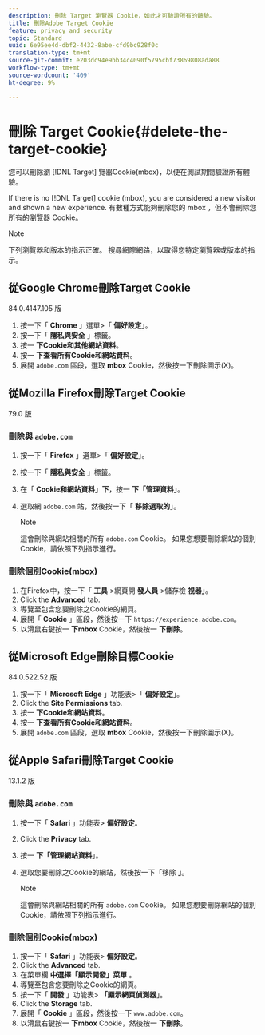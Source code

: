 ```yaml
---
description: 刪除 Target 瀏覽器 Cookie，如此才可驗證所有的體驗。
title: 刪除Adobe Target Cookie
feature: privacy and security
topic: Standard
uuid: 6e95ee4d-dbf2-4432-8abe-cfd9bc928f0c
translation-type: tm+mt
source-git-commit: e203dc94e9bb34c4090f5795cbf73869808ada88
workflow-type: tm+mt
source-wordcount: '409'
ht-degree: 9%

---
```



# 刪除 Target Cookie{#delete-the-target-cookie}

您可以刪除瀏 [!DNL Target] 覽器Cookie(mbox)，以便在測試期間驗證所有體驗。

If there is no [!DNL Target] cookie (mbox), you are considered a new visitor and shown a new experience. 有數種方式能夠刪除您的 mbox ，但不會刪除您所有的瀏覽器 Cookie。

>[!NOTE]
>
>下列瀏覽器和版本的指示正確。 搜尋網際網路，以取得您特定瀏覽器或版本的指示。

## 從Google Chrome刪除Target Cookie

84.0.4147.105 版

1. 按一下「 **Chrome** 」選單>「 **偏好設定」**。
1. 按一下「 **隱私與安全** 」標籤。
1. 按一 **下Cookie和其他網站資料**。
1. 按一 **下查看所有Cookie和網站資料**。
1. 展開 `adobe.com` 區段，選取 **mbox** Cookie，然後按一下刪除圖示(X)。

## 從Mozilla Firefox刪除Target Cookie

79.0 版

### 刪除與 `adobe.com`

1. 按一下「 **Firefox** 」選單>「 **偏好設定**」。
1. 按一下「 **隱私與安全** 」標籤。
1. 在「 **Cookie和網站資料」下**，按一 **下「管理資料」**。
1. 選取網 `adobe.com` 站，然後按一下「 **移除選取的**」。

   >[!NOTE]
   >
   >這會刪除與網站相關的所有 `adobe.com` Cookie。 如果您想要刪除網站的個別Cookie，請依照下列指示進行。

### 刪除個別Cookie(mbox)

1. 在Firefox中，按一下「 **工具** >網頁開 **發人員** >儲存檢 **視器」**。
1. Click the **Advanced** tab.
1. 導覽至包含您要刪除之Cookie的網頁。
1. 展開「 **Cookie** 」區段，然後按一下 `https://experience.adobe.com`。
1. 以滑鼠右鍵按一 **下mbox** Cookie，然後按一 **下刪除**。

## 從Microsoft Edge刪除目標Cookie

84.0.522.52 版

1. 按一下「 **Microsoft Edge** 」功能表>「 **偏好設定**」。
1. Click the **Site Permissions** tab.
1. 按一 **下Cookie和網站資料**。
1. 按一 **下查看所有Cookie和網站資料**。
1. 展開 `adobe.com` 區段，選取 **mbox** Cookie，然後按一下刪除圖示(X)。

## 從Apple Safari刪除Target Cookie

13.1.2 版

### 刪除與 `adobe.com`

1. 按一下「 **Safari** 」功能表> **偏好設定**。
1. Click the **Privacy** tab.
1. 按一 **下「管理網站資料**」。
1. 選取您要刪除之Cookie的網站，然後按一下「移除 **」**。

   >[!NOTE]
   >
   >這會刪除與網站相關的所有 `adobe.com` Cookie。 如果您想要刪除網站的個別Cookie，請依照下列指示進行。

### 刪除個別Cookie(mbox)

1. 按一下「 **Safari** 」功能表> **偏好設定**。
1. Click the **Advanced** tab.
1. 在菜單欄 **中選擇「顯示開發」菜單** 。
1. 導覽至包含您要刪除之Cookie的網頁。
1. 按一下「 **開發** 」功能表> **「顯示網頁偵測器**」。
1. Click the **Storage** tab.
1. 展開「 **Cookie** 」區段，然後按一下 `www.adobe.com`。
1. 以滑鼠右鍵按一 **下mbox** Cookie，然後按一 **下刪除**。
